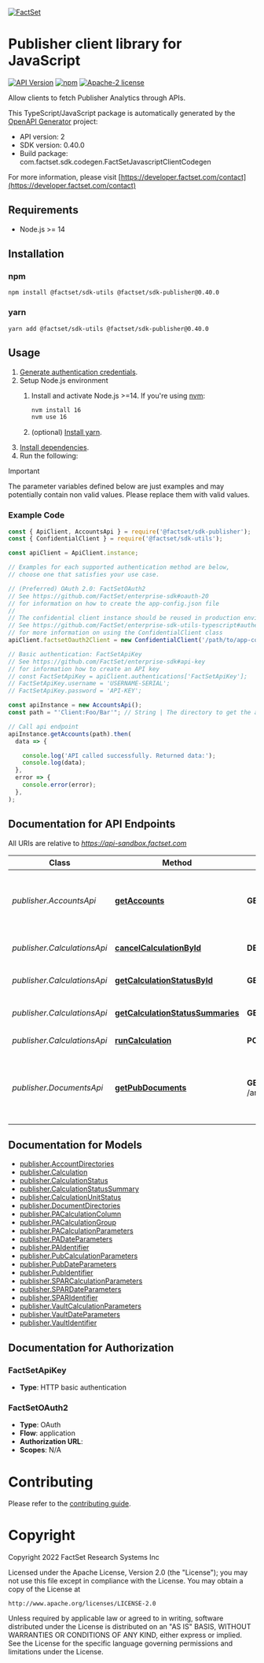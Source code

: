 [![FactSet](https://raw.githubusercontent.com/factset/enterprise-sdk/main/docs/images/factset-logo.svg)](https://www.factset.com)

# Publisher client library for JavaScript

[![API Version](https://img.shields.io/badge/api-v2-blue)]()
[![npm](https://img.shields.io/npm/v/@factset/sdk-publisher)](https://www.npmjs.com/package/@factset/sdk-publisher)
[![Apache-2 license](https://img.shields.io/badge/license-Apache2-brightgreen.svg)](https://www.apache.org/licenses/LICENSE-2.0)

Allow clients to fetch Publisher Analytics through APIs.

This TypeScript/JavaScript package is automatically generated by the [OpenAPI Generator](https://openapi-generator.tech) project:

- API version: 2
- SDK version: 0.40.0
- Build package: com.factset.sdk.codegen.FactSetJavascriptClientCodegen

For more information, please visit [https://developer.factset.com/contact](https://developer.factset.com/contact)

## Requirements

* Node.js >= 14

## Installation

### npm

```shell
npm install @factset/sdk-utils @factset/sdk-publisher@0.40.0
```

### yarn

```shell
yarn add @factset/sdk-utils @factset/sdk-publisher@0.40.0
```

## Usage

1. [Generate authentication credentials](../../../../README.md#authentication).
2. Setup Node.js environment
   1. Install and activate Node.js >=14. If you're using [nvm](https://github.com/nvm-sh/nvm):

      ```sh
      nvm install 16
      nvm use 16
      ```

   2. (optional) [Install yarn](https://yarnpkg.com/getting-started/install).
3. [Install dependencies](#installation).
4. Run the following:

> [!IMPORTANT]
> The parameter variables defined below are just examples and may potentially contain non valid values. Please replace them with valid values.

### Example Code


```javascript
const { ApiClient, AccountsApi } = require('@factset/sdk-publisher');
const { ConfidentialClient } = require('@factset/sdk-utils');

const apiClient = ApiClient.instance;

// Examples for each supported authentication method are below,
// choose one that satisfies your use case.

// (Preferred) OAuth 2.0: FactSetOAuth2
// See https://github.com/FactSet/enterprise-sdk#oauth-20
// for information on how to create the app-config.json file
//
// The confidential client instance should be reused in production environments.
// See https://github.com/FactSet/enterprise-sdk-utils-typescript#authentication
// for more information on using the ConfidentialClient class
apiClient.factsetOauth2Client = new ConfidentialClient('/path/to/app-config.json');

// Basic authentication: FactSetApiKey
// See https://github.com/FactSet/enterprise-sdk#api-key
// for information how to create an API key
// const FactSetApiKey = apiClient.authentications['FactSetApiKey'];
// FactSetApiKey.username = 'USERNAME-SERIAL';
// FactSetApiKey.password = 'API-KEY';

const apiInstance = new AccountsApi();
const path = "'Client:Foo/Bar'"; // String | The directory to get the accounts and sub-directories in

// Call api endpoint
apiInstance.getAccounts(path).then(
  data => {

    console.log('API called successfully. Returned data:');
    console.log(data);
  },
  error => {
    console.error(error);
  },
);

```


## Documentation for API Endpoints

All URIs are relative to *https://api-sandbox.factset.com*

Class | Method | HTTP request | Description
------------ | ------------- | ------------- | -------------
*publisher.AccountsApi* | [**getAccounts**](docs/AccountsApi.md#getAccounts) | **GET** /analytics/lookups/v2/accounts/{path} | Get accounts and sub-directories in a directory
*publisher.CalculationsApi* | [**cancelCalculationById**](docs/CalculationsApi.md#cancelCalculationById) | **DELETE** /analytics/engines/v2/calculations/{id} | Cancel calculation by id
*publisher.CalculationsApi* | [**getCalculationStatusById**](docs/CalculationsApi.md#getCalculationStatusById) | **GET** /analytics/engines/v2/calculations/{id} | Get calculation status by id
*publisher.CalculationsApi* | [**getCalculationStatusSummaries**](docs/CalculationsApi.md#getCalculationStatusSummaries) | **GET** /analytics/engines/v2/calculations | Get all calculation statuses
*publisher.CalculationsApi* | [**runCalculation**](docs/CalculationsApi.md#runCalculation) | **POST** /analytics/engines/v2/calculations | Run calculation
*publisher.DocumentsApi* | [**getPubDocuments**](docs/DocumentsApi.md#getPubDocuments) | **GET** /analytics/lookups/v2/engines/pub/documents/{path} | Gets Publisher documents and sub-directories in a directory


## Documentation for Models

 - [publisher.AccountDirectories](docs/AccountDirectories.md)
 - [publisher.Calculation](docs/Calculation.md)
 - [publisher.CalculationStatus](docs/CalculationStatus.md)
 - [publisher.CalculationStatusSummary](docs/CalculationStatusSummary.md)
 - [publisher.CalculationUnitStatus](docs/CalculationUnitStatus.md)
 - [publisher.DocumentDirectories](docs/DocumentDirectories.md)
 - [publisher.PACalculationColumn](docs/PACalculationColumn.md)
 - [publisher.PACalculationGroup](docs/PACalculationGroup.md)
 - [publisher.PACalculationParameters](docs/PACalculationParameters.md)
 - [publisher.PADateParameters](docs/PADateParameters.md)
 - [publisher.PAIdentifier](docs/PAIdentifier.md)
 - [publisher.PubCalculationParameters](docs/PubCalculationParameters.md)
 - [publisher.PubDateParameters](docs/PubDateParameters.md)
 - [publisher.PubIdentifier](docs/PubIdentifier.md)
 - [publisher.SPARCalculationParameters](docs/SPARCalculationParameters.md)
 - [publisher.SPARDateParameters](docs/SPARDateParameters.md)
 - [publisher.SPARIdentifier](docs/SPARIdentifier.md)
 - [publisher.VaultCalculationParameters](docs/VaultCalculationParameters.md)
 - [publisher.VaultDateParameters](docs/VaultDateParameters.md)
 - [publisher.VaultIdentifier](docs/VaultIdentifier.md)


## Documentation for Authorization



### FactSetApiKey

- **Type**: HTTP basic authentication



### FactSetOAuth2


- **Type**: OAuth
- **Flow**: application
- **Authorization URL**: 
- **Scopes**: N/A


# Contributing

Please refer to the [contributing guide](../../../../CONTRIBUTING.md).

# Copyright

Copyright 2022 FactSet Research Systems Inc

Licensed under the Apache License, Version 2.0 (the "License");
you may not use this file except in compliance with the License.
You may obtain a copy of the License at

    http://www.apache.org/licenses/LICENSE-2.0

Unless required by applicable law or agreed to in writing, software
distributed under the License is distributed on an "AS IS" BASIS,
WITHOUT WARRANTIES OR CONDITIONS OF ANY KIND, either express or implied.
See the License for the specific language governing permissions and
limitations under the License.
